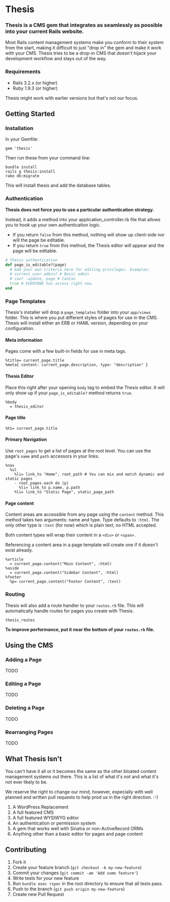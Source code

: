 # Thesis

### Thesis is a CMS gem that integrates as seamlessly as possible into your current Rails website.

Most Rails content management systems make you conform to their system from the start, 
making it difficult to just "drop in" the gem and make it work with your CMS. Thesis
tries to be a drop-in CMS that doesn't hijack your development workflow and stays out
of the way.

### Requirements

* Rails 3.2.x (or higher)
* Ruby 1.9.3 (or higher)

Thesis might work with earlier versions but that's not our focus.

## Getting Started

### Installation

In your Gemfile:

    gem 'thesis'
    
Then run these from your command line:

    bundle install
    rails g thesis:install
    rake db:migrate
    
This will install thesis and add the database tables.

### Authentication

**Thesis does not force you to use a particular authentication strategy.**

Instead, it adds a method into your application_controller.rb file that
allows you to hook up your own authentication logic.

* If you return `false` from this method, nothing will show up client-side nor will the page be editable.
* If you return `true` from this method, the Thesis editor will appear and the page will be editable.

```ruby
# Thesis authentication
def page_is_editable?(page)
  # Add your own criteria here for editing privileges. Examples:
  # current_user.admin? # Basic admin
  # can? :update, page # CanCan
  true # EVERYONE has access right now.
end
```

### Page Templates

Thesis's installer will drop a `page_templates` folder into your `app/views` folder.
This is where you put different styles of pages for use in the CMS.
Thesis will install either an ERB or HAML version, depending on your configuration.

#### Meta information

Pages come with a few built-in fields for use in meta tags.

```haml
%title= current_page.title
%meta{ content: current_page.description, type: "description" }
```

#### Thesis Editor

Place this right after your opening `body` tag to embed the Thesis editor. It will only show
up if your `page_is_editable?` method returns `true`.

```haml
%body
  = thesis_editor
```

#### Page title

```haml
%h1= current_page.title
```

#### Primary Navigation

Use `root_pages` to get a list of pages at the root level. You can use the
page's `name` and `path` accessors in your links.

```haml
%nav
  %ul
    %li= link_to "Home", root_path # You can mix and match dynamic and static pages
    - root_pages.each do |p|
      %li= link_to p.name, p.path
    %li= link_to "Static Page", static_page_path
```

#### Page content

Content areas are accessible from any page using the `content` method. This method
takes two arguments: name and type. Type defaults to `:html`. The only other type
is `:text` (for now) which is plain text, no HTML accepted.

Both content types will wrap their content in a `<div>` or `<span>`.

Referencing a content area in a page template will create one if it doesn't exist already.

```haml
%article
  = current_page.content("Main Content", :html)
%aside
  = current_page.content("Sidebar Content", :html)  
%footer
  %p= current_page.content("Footer Content", :text)
```

### Routing
        
Thesis will also add a route handler to your `routes.rb` file. This will 
automatically handle routes for pages you create with Thesis.

    thesis_routes
    
**To improve performance, put it near the bottom of your `routes.rb` file.**

## Using the CMS

### Adding a Page

TODO

### Editing a Page

TODO

### Deleting a Page

TODO

### Rearranging Pages

TODO

## What Thesis Isn't

You can't have it all or it becomes the same as the other bloated content management systems
out there. This is a list of what it's not and what it's not ever likely to be.

We reserve the right to change our mind, however, especially with well planned and written
pull requests to help prod us in the right direction. :-)

1. A WordPress Replacement
2. A full featured CMS
3. A full featured WYSIWYG editor
4. An authentication or permission system
5. A gem that works well with Sinatra or non-ActiveRecord ORMs
6. Anything other than a basic editor for pages and page content

## Contributing

1. Fork it
2. Create your feature branch (`git checkout -b my-new-feature`)
3. Commit your changes (`git commit -am 'Add some feature'`)
4. Write tests for your new feature
5. Run `bundle exec rspec` in the root directory to ensure that all tests pass.
6. Push to the branch (`git push origin my-new-feature`)
7. Create new Pull Request
